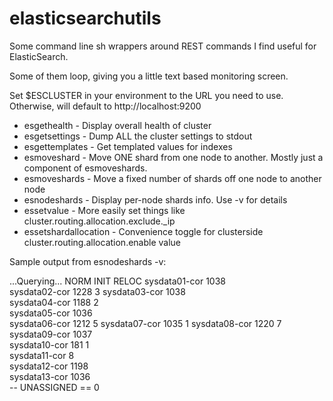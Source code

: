 # elasticsearchutils

Some command line sh wrappers around REST commands I find useful for ElasticSearch.

Some of them loop, giving you a little text based monitoring screen.

Set $ESCLUSTER in your environment to the URL you need to use.
Otherwise, will default to http://localhost:9200

* esgethealth - Display overall health of cluster
* esgetsettings - Dump ALL the cluster settings to stdout
* esgettemplates - Get templated values for indexes
* esmoveshard - Move ONE shard from one node to another. Mostly just a component of esmoveshards.
* esmoveshards - Move a fixed number of shards off one node to another node
* esnodeshards - Display per-node shards info. Use -v for details
* essetvalue - More easily set things like cluster.routing.allocation.exclude._ip 
* essetshardallocation - Convenience toggle for clusterside cluster.routing.allocation.enable value


Sample output from esnodeshards -v:

   ...Querying...     NORM  INIT RELOC
       sysdata01-cor  1038            
       sysdata02-cor  1228           3
       sysdata03-cor  1038            
       sysdata04-cor  1188     2     
       sysdata05-cor  1036            
       sysdata06-cor  1212           5
       sysdata07-cor  1035           1
       sysdata08-cor  1220           7
       sysdata09-cor  1037            
       sysdata10-cor   181     1      
       sysdata11-cor     8            
       sysdata12-cor  1198            
       sysdata13-cor  1036            
  -- UNASSIGNED == 0
